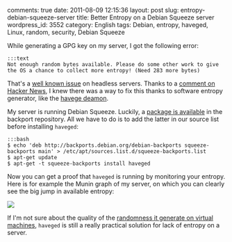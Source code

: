 comments: true
date: 2011-08-09 12:15:36
layout: post
slug: entropy-debian-squeeze-server
title: Better Entropy on a Debian Squeeze server
wordpress_id: 3552
category: English
tags: Debian, entropy, haveged, Linux, random, security, Debian Squeeze

While generating a GPG key on my server, I got the following error:

    :::text
    Not enough random bytes available. Please do some other work to give the OS a chance to collect more entropy! (Need 283 more bytes)

That's a [well known issue](http://otrs.menandmice.com/otrs/public.pl?Action=PublicFAQ&ItemID=122) on headless servers. Thanks to a [comment on Hacker News](http://news.ycombinator.com/item?id=2703349), I knew there was a way to fix this thanks to software entropy generator, like the [havege deamon](http://www.issihosts.com/haveged/).

My server is running Debian Squeeze. Luckily, a [package is available](http://packages.debian.org/squeeze-backports/haveged) in the backport repository. All we have to do is to add the latter in our source list before installing `haveged`:

    :::bash
    $ echo 'deb http://backports.debian.org/debian-backports squeeze-backports main' > /etc/apt/sources.list.d/squeeze-backports.list
    $ apt-get update
    $ apt-get -t squeeze-backports install haveged

Now you can get a proof that `haveged` is running by monitoring your entropy. Here is for example the Munin graph of my server, on which you can clearly see the big jump in available entropy:

![](http://kevin.deldycke.com/wp-content/uploads/2011/07/increased-entropy-with-haveged.png)

If I'm not sure about the quality of the [randomness it generate on virtual machines](http://jakob.engbloms.se/archives/1374), `haveged` is still a really practical solution for lack of entropy on a server.
